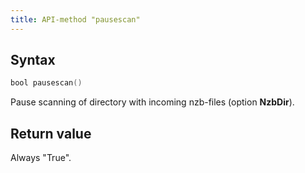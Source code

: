 ```yaml
---
title: API-method "pausescan"
---
```

## Syntax
```swift
bool pausescan() 
```

Pause scanning of directory with incoming nzb-files (option **NzbDir**).

## Return value
Always "True".
